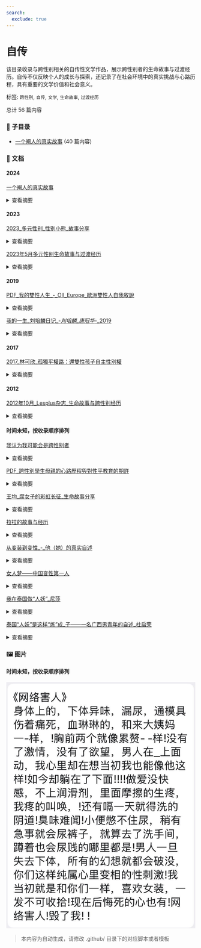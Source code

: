 ```yaml
---
search:
  exclude: true
---
```



# 自传

该目录收录与跨性别相关的自传性文学作品，展示跨性别者的生命故事与过渡经历。自传不仅反映个人的成长与探索，还记录了在社会环境中的真实挑战与心路历程，具有重要的文学价值和社会意义。


标签: `跨性别`, `自传`, `文学`, `生命故事`, `过渡经历`


总计 56 篇内容


### 📁 子目录

- [一个阉人的真实故事](一个阉人的真实故事) (40 篇内容)


### 📄 文档


#### 2024



[一个阉人的真实故事](一个阉人的真实故事_page.md)<details><summary>查看摘要</summary>

《一个阉人的真实故事》是一本讲述个人生命故事的自传文献，聚焦于一位跨性别者的真实过渡经历以及其生活中的挑战与心路历程。书中详尽描述了作者在性别认同与身体转变过程中的各种感受，包括对自身身份的探索、社会接纳度的感受以及个人在医疗上所经历的各种挑战。作者通过细腻的笔触传达了对生存的思考，积极应对身体与心理上的变化，同时也反映了社会对跨性别者的偏见和接受度，揭示了人性与社会的复杂交织。整本书不仅是对个人经历的记录，也是对社会环境的深刻反思，旨在引导读者理解跨性别者所面临的现实困境与挣扎。
</details>



#### 2023



[2023_多元性别_性别小熊_故事分享](2023_多元性别_性别小熊_故事分享_page.md)<details><summary>查看摘要</summary>

本文件为《性别小熊》的自传分享，通过作者的个人故事，展示了跨性别者在寻找自我认同过程中所经历的挑战与成长。文中详细讲述了作者从童年到成人的性别认同历程，包括面临的家庭压力、社会歧视，以及在过渡过程中的心理与身体变化。作者通过生动的叙述表达了对多元性别认同的思考，强调了自我接纳的重要性。此外，文件中还分享了一些与医疗资源相关的经验，帮助其他有类似经历的人们获得更好支持。整体上，这篇作品是一种对生命故事的真挚记录，能够激励和鼓舞那些正在经历类似旅程的人们。
</details>




[2023年5月多元性别生命故事与过渡经历](2023年5月多元性别生命故事与过渡经历_page.md)<details><summary>查看摘要</summary>

该文件收录了多元性别个体的生命故事与过渡经历，内容深入探讨了跨性别者在生活和身份认同过程中遇到的挑战与成长。文中包括个人叙述，反映了各种生存经历和过渡阶段的情感波动，同时也分享了一些关于医疗资源、法律政策的个人经验和看法。这些故事不只是个人的叙述，也是对社会环境的真实反馈，展示了多元性别群体在面对困境与寻找自我过程中的坚韧与勇气。文件中提及了医疗资源的可获取性、心理支持的重要性，以及在法律和政策环境下生活的体验。
</details>



#### 2019



[PDF_我的雙性人生_-_OII_Europe_歐洲雙性人自我敘說](PDF_我的雙性人生_-_OII_Europe_歐洲雙性人自我敘說_page.md)<details><summary>查看摘要</summary>

这份文件名为《我的双性人生》, 由Janik Bastien Charlebois撰写，涉及双性人身份及其相关的个人经历和探讨。文件中包含了多篇由不同人士撰写的生命故事、医疗经验分享、法律政策探讨和社会环境记录，聚焦于双性人在生活中面临的困境与挑战。内容涵盖了从出生开始的医疗介入、亲人的反应、个人的心理斗争，以及社会对双性人身份的误解和偏见。书中反映出在医疗和家庭背景下，双性人常常遭受的各种不公正待遇与心理创伤，例如接受多次不必要的手术、受到医疗暴力等。作者强调，真正需要修复的不是双性人的身体，而是整个社会对他们的认知和接受度。通过对不同双性人故事的汇集，文件有助于提供对双性人身份更深刻的理解和支持。
</details>




[我的一生_刘培麟日记_-_刘培麟_唐冠华_-_2019](我的一生_刘培麟日记_-_刘培麟_唐冠华_-_2019_page.md)<details><summary>查看摘要</summary>

该文件是刘培麟的自传及日记，记录了他自1956年出生以来的生活经历与心理变化。刘培麟自幼便立志写日记，记录下自己的点滴，以此作为生活的精神支柱。自述中提到，刘培麟为男性，但其内心深处渴望以女性身份生活，经历了许多社会的不理解与排斥。在文件中，他详细回顾了自己的成长历程，从养父母的抚养、青少年时期的困扰、参与社会政治活动，到后来经历的种种磨难，包括1993年因自身性别认同问题经历的种种心理与社会上的挑战。刘培麟藉由写作与日记记录他对生活的反思和对未来的希望，尤其是对自己身份的探索与自我接受。此外，文件中提及了其与周围人物的交往、对家庭的责任感、以及在社会变迁中的孤独感和奋斗精神，生动地呈现出一名跨性别者的生活现状与内心世界。
</details>



#### 2017



[2017_林可欣_孤獨平權路：還雙性孩子自主性別權](2017_林可欣_孤獨平權路：還雙性孩子自主性別權_page.md)<details><summary>查看摘要</summary>

本文件为林可欣的自传《孤獨平權路：還雙性孩子自主性別權》，记录了她作为双性人面对的痛苦与挑战，以及对双性人权利的呼吁与倡导。文章详细描述了她在50岁出柜的心路历程，回忆起自己在儿童时期因为性别身份遭受的手术和身体上的创伤。林可欣在文中提到，自己在童年时期曾接受多次手术，由于缺乏知情同意，父母在医生的引导下被迫做出选择，造成了她一生的痛苦。她强调，双性人的性别选择权应获得尊重，现有医疗系统仍把双性人视为病症。文件中还提到，尽管社会对双性人逐渐有所了解，林可欣依然感受到来自社会的误解与排斥，尤其在法律上对双性人的认知与权益保障尚未到位。她希望通过自身的经历推动更多的人关注双性人权利，并为双性孩子争取自主选择性别的权利。
</details>



#### 2012



[2012年10月_Lesplus杂志_生命故事与跨性别经历](2012年10月_Lesplus杂志_生命故事与跨性别经历_page.md)<details><summary>查看摘要</summary>

该文件是2012年10月出版的《Lesplus》杂志中的一篇关于跨性别经历的自传性文章。文章通过一个名为“软嘴唇”的跨性别者的个人故事，探讨了她的身份认同、情感经历以及与女友的关系。文中描述她在青少年时期对性取向的困惑，涉及到她与异性恋社会及家人的关系。具体案例包括她与女友的首次交往、出柜经历，以及在同性恋社群中成立小组进行活动的过程。文章还讨论了跨性别者的社会认同问题、家庭支持、身体认同等多个层面，结合了个人背景与社会环境，展现了跨性别者在自我认同与社会压力之间的挣扎。整体上，文件不仅记录了个人故事，也反映了更广泛的跨性别文化与社会问题。
</details>



#### 时间未知，按收录顺序排列



[我认为我可能会是跨性别者](我认为我可能会是跨性别者_page.md)<details><summary>查看摘要</summary>

本文件为一篇自传性质的文档，讲述了作者的个人经历和对跨性别身份的探索。通过作者的第一人称叙述，读者能够更加深入地了解到跨性别者在生活中的挑战与成长过程。文件中提到了一些个人经历如自我认同的觉醒、过渡过程中面临的医疗和社会问题，以及对未来的希望与期待。此文档不仅展现了个人的心理变化，也反映出跨性别群体在当今社会中的生存现状和对平等权利的渴求。
</details>




[PDF_跨性別學生母親的心路歷程與對性平教育的期許](PDF_跨性別學生母親的心路歷程與對性平教育的期許_page.md)<details><summary>查看摘要</summary>

本文件是《跨性别学生母亲的心路历程与对性平教育的期许》的自传性质的文章。作者简丽娟作为一位母亲，分享了她的孩子Allen在青春期出柜的经历以及作为家长的感受与挣扎。文件描述了Allen自我认同为跨性别后所经历的内心冲突与痛苦，以及母亲在支持孩子身份认同过程中的心理变化。文章中提到母亲最初接到Allen的求助信息时的震惊与担忧，以及与丈夫的沟通如何帮助缓解了家庭的紧张气氛。简丽娟还分享了对自身教育经验的反思，强调家庭教育在性别认同问题上的重要性，并呼吁社会对性别平等教育的重视，指出“我们自己摸索出来的知识可能会有不正确的认知。”整体而言，文章体现了亲子关系的紧密以及社会教育缺失对个体成长的影响。
</details>




[王均_腐女子的彩虹长征_生命故事分享](王均_腐女子的彩虹长征_生命故事分享_page.md)<details><summary>查看摘要</summary>

本文件为王均撰写的自传，记录了作为一名腐女子从青春到成年过程中参与同志运动的心路历程。王均分享了自己是如何从初中时对BL文化的初步接触，到逐步意识到同性恋群体所面临的挑战和社会压力，并最终决定投入到同运的事业中。文中提及了个人在家庭和社会中遭遇的恐同及歧视，例如在家庭聚会上与亲戚的冲突以及在学校中回应对同性恋的偏见。王均也讲述了她在国立中山大学担任性别友善社社长期间的经历，包括积极组织校园活动，以提升同学们对性少数群体的认知和支持。文件最后强调了尽管社会有所进步，但仍需继续努力推动平权，确保每一个人都能不因性别或性取向而受到歧视。王均相信参与和表达对LGBT+权益的支持，能够带来积极的社会变革。
</details>




[拉拉的故事与经历](拉拉的故事与经历_page.md)<details><summary>查看摘要</summary>

《拉拉的故事与经历》是一部记录个人真实经历的自传性文学作品。在这篇文章中，作者深入探讨了自己作为拉拉的身份认同与成长过程中的挑战与奋斗。作者通过自己的故事，分享了在成长过程中面对社会偏见的真实感受，以及在自我接纳和寻求认同的过程中所经历的情感波动。作品中包括了与家庭关系、友谊及对爱的理解等方面的生动描写，为读者提供了一个多元化的视角，帮助读者更好地理解拉拉群体的内心世界和独特经历。此外，文中还可能谈及反抗传统性别角色的勇气，以及如何在文化背景中找到自我。
</details>




[从变装到变性_-_他（她）的真实自述](从变装到变性_-_他（她）的真实自述_page.md)<details><summary>查看摘要</summary>

该文件是一本跨性别者的自述，详细记录了作者在变性过程中的心路历程以及术后的现实困境。文中描述了变性前的经历，包括穿着束裤、手法使用等，作者分享了多年来的变装经验与个人感受。作者提到，变性带来的不仅仅是身体上的变化，更多的是社会与人际关系的挑战。术后，作者直面了来自社会、家庭和朋友的拒绝，工作与生活的困扰，以及对自我身份认同的深刻反思。内容中提到作者在泰国进行变性手术后的后悔，以及与前女友与女性朋友之间复杂的互动关系，描述了现今的生活状态与为了生存而接纳的角色。文中还包括作者对其他想要变性的人的警示，建议他们在做出选择之前好好思考。
</details>




[女人梦——中国变性第一人](女人梦——中国变性第一人_page.md)<details><summary>查看摘要</summary>

《女人梦——中国变性第一人》是一本关于中国第一位变性女性的自传，详细记录了她的生命故事和过渡经历。书中通过细腻的文字呈现了作者从青春期到决定变性手术的心路历程，涉及到的内心挣扎、社会压力以及在家庭、工作中面临的各种挑战。这位变性女性分享了她的真实感受，描述了对于身份认同的追寻以及在变迁过程中所获得的支持与反对。书中也探讨了跨性别运动在中国的发展和面临的法律、社会环境问题，为读者提供了关于跨性别群体在中国生存现状的深刻见解。
</details>




[我在泰国做“人妖”_尼莎](我在泰国做“人妖”_尼莎_page.md)<details><summary>查看摘要</summary>

该文件是尼莎的自传，记录了她作为一名跨性别者（“人妖”）在泰国的生活与经历。文件中描述了尼莎从小在农村的生活背景，以及为了生存而走上成为“人妖”的道路。她详细叙述了自己在父亲的陪伴下前往泰国求生的艰辛，提到为了达到理想的女性外形，她不得不注射激素并接受体形与舞蹈训练。尼莎反映了作为跨性别者的社会压力，描述了在演艺圈的竞争与艰难，同时也揭露了经济困境对她及她周围人的深远影响。整篇记录不仅提供了个人的自述，也映射了跨性别者在社会中生存的真实现状和挑战。
</details>




[泰国“人妖”是这样“炼”成_子——一名广西男青年的自述_杜启荣](泰国“人妖”是这样“炼”成_子——一名广西男青年的自述_杜启荣_page.md)<details><summary>查看摘要</summary>

这篇自述文章由广西男青年杜启荣撰写，讲述了他在泰国性别认同和人妖文化体验的心路历程。作者详细描绘了自己的生活、挣扎和对性别身份的思考，透过个人故事展示了跨性别者在社会中的种种挑战与追求。他描述了自己如何在传统观念和个人认同之间找到平衡，并以“人妖”身份在泰国的生活经历为切入点，探讨了跨性别访客在文化适应和自我认同中的复杂情感。文中不仅有对个人过渡经历的细腻描写，也反映出社会对跨性别者的误解与接受，展现出生存现状的真实记录。
</details>



### 🖼️ 图片


#### 时间未知，按收录顺序排列


![AG手术后悔-网络害人](AG手术后悔-网络害人.jpg)


> 本内容为自动生成，请修改 .github/ 目录下的对应脚本或者模板
